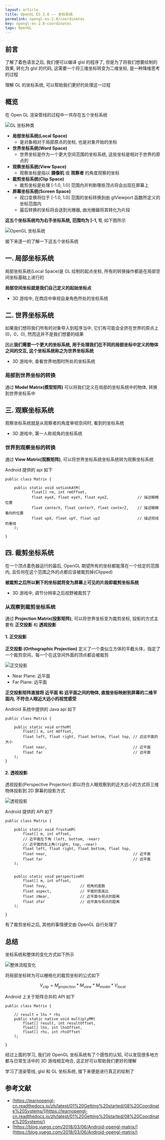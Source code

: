```yaml
---
layout: article
title: OpenGL ES 2.0 —— 坐标系统
permalink: opengl-es-2.0/coordinates
key: opengl-es-2.0-coordinates
tags: OpenGL
---
```


## 前言
了解了着色语言之后, 我们便可以编译 glsl 的程序了, 但是为了将我们想要绘制的效果, 转化为 glsl 的代码, 这需要一个将三维坐标转变为二维坐标, 是一种降维思考的过程

理解 GL 的坐标系统, 可以帮助我们更好的处理这一过程

## 概览
在 Open GL 渲染管线的过程中一共存在五个坐标系统

![GL 坐标种类](https://i.loli.net/2019/08/02/5d43e6e57ac1740413.jpg)

<!--more-->

- **局部坐标系统(Local Space)**
  - 是对象相对于局部原点的坐标, 也是对象开始的坐标 
- **世界坐标系统(Word Space)**
  - 世界坐标是作为一个更大空间范围的坐标系统, 这些坐标是相对于世界的原点的
- **观察坐标系统(View Space)**
  - 观察坐标是指以 **摄像机** 或 **观察者** 的角度观察的坐标
- **裁剪坐标系统(Clip Space)**
  - 裁剪坐标是处理 [-1.0, 1.0] 范围内并判断哪些顶点将会出现在屏幕上 
- **屏幕坐标系统(Screen Space)**
  - 视口变换将位于 [-1.0, 1.0] 范围的坐标转换到由 glViewport 函数所定义的坐标范围内
  - 最后转换的坐标将会送到光栅器, 由光栅器将其转化为片段

**这五个坐标系统均为右手坐标系统, 范围均为 [-1, 1]**, 如下图所示

![OpenGL 坐标系统](https://i.loli.net/2019/08/09/1J94wZUdHqL5kmS.jpg)

接下来逐一的了解一下这五个坐标系统

## 一. 局部坐标系统
局部坐标系统(Local Space)是 GL 绘制的起点坐标, 所有的转换操作都是在局部空间坐标基础上进行的

**局部空间坐标就是我们自己定义的起始坐标点**
- 3D 游戏中, 在商店中审视自身角色所处的坐标系统

## 二. 世界坐标系统
如果我们想将我们所有的对象导入到程序当中, 它们有可能会全挤在世界的原点上(0，0，0), 然而这并不是我们想要的结果

因此**我们需要一个更大的坐标系统, 用于处理我们在不同的局部坐标中定义的物体之间的交互, 这个坐标系统称之为世界坐标系统**
- 3D 游戏中, 查看世界地图时所处的坐标系统

### 局部到世界坐标的转换
通过 **Model Matrix(模型矩阵)** 可以将我们定义在局部的坐标系统中的物体, 转换到世界坐标系中

## 三. 观察坐标系统
观察坐标系统就是从观察者的角度审视空间时, 看到的坐标系统
- 3D 游戏中, 第一人称视角的坐标系统

### 世界到观察坐标的转换
通过 **View Matrix(观察矩阵)**, 可以将世界坐标系统坐标系统转为观察坐标系统
 
Android 提供的 api 如下
```
public class Matrix {
    
    public static void setLookAtM(
            float[] rm, int rmOffset,       
            float eyeX, float eyeY, float eyeZ,             // 描述眼睛位置
            float centerX, float centerY, float centerZ,    // 描述眼睛看向的位置
            float upX, float upY, float upZ                 // 描述视线的垂线
    );
    
}
```

## 四. 裁剪坐标系统
在一个顶点着色器运行的最后, OpenGL 期望所有的坐标都能落在一个给定的范围内, 且任何在这个范围之外的点都应该被裁剪掉(Clipped)

**被裁剪之后所以剩下的坐标就将变为屏幕上可见的片段即裁剪坐标系统**
- 3D 游戏中, 调节分辨率之后视野被裁剪了

### 从观察到裁剪坐标系统
通过 **Projection Matrix(投影矩阵)**, 可以将世界坐标变为裁剪坐标, 投影的方式主要有 **正交投影** 和 **透视投影**

#### 1. 正交投影
**正交投影 (Orthographic Projection)** 定义了一个类似立方体的平截头体，指定了一个裁剪空间，每一个在这空间外面的顶点都会被裁剪

![正交投影](https://i.loli.net/2019/08/09/hZi79yGvARIlDfX.jpg)

- Near Plane: 近平面
- Far Plane: 远平面

**正交投影矩阵直接将 近平面 和 远平面之间的物体, 直接坐标映射到屏幕的二维平面内, 不符合人眼近大远小的视觉感受**

Android 系统中提供的 Java api 如下
```
public class Matrix {

    public static void orthoM(
        float[] m, int mOffset,
        float left, float right, float bottom, float top, // 近远平面的大小
        float near,                                       // 近平面
        float far                                         // 远平面
    );
}
```

#### 2. 透视投影
透视投影(Perspective Projection) 即以符合人眼观察到的近大远小的方式将三维物体投影到 2D 屏幕的投影方式

![透视投影](https://i.loli.net/2019/08/09/RAGBvkTs67f3QKn.jpg)

Android 提供的 API 如下
```
public class Matrix {
   
    public static void frustumM(
        float[] m, int offset,
        // 近平面左下角 (left, bottom, -near)
        // 近平面的右上角(right, top, -near)
        float left, float right, float bottom, float top,
        float near,                                       // 近平面
        float far                                         // 远平面
    );
    
    
    public static void perspectiveM(
        float[] m, int offset,
        float fovy,               // 视角的度数
        float aspect,             // 平面的宽高比
        float zNear,              // 近平面与视点的距离
        float zFar                // 远平面与视点的距离
    );
    
}
```

有了裁剪坐标之后, 其他的事情便交由 OpenGL 自行处理了

## 总结
坐标系统和整体的变化方式如下所示

![整体流程变化](https://i.loli.net/2019/08/02/5d43e724a8d2887768.jpg)

将局部坐标转为可以栅格化的裁剪坐标的公式如下

$$V_{clip} = M_{projection} * M_{view} * M_{model} * V_{local}$$

Android 上关于矩阵合并的 API 如下
```
public class Matrix {
 
    // result = lhs * rhs
    public static native void multiplyMM(
        float[] result, int resultOffset,
        float[] lhs, int lhsOffset, 
        float[] rhs, int rhsOffset
    );

}
```
经过上面的学习, 我们对 OpenGL 坐标系统有了个感性的认知, 可以发现很多地方都与日常生活中的 3D 游戏相互吻合, 这正好可以帮助我们更好的理解

学习了渲染管线, glsl 和 GL 坐标系统, 接下来便是进行真正的绘制了

## 参考文献
- [https://learnopengl-cn.readthedocs.io/zh/latest/01%20Getting%20started/08%20Coordinate%20Systems/](https://learnopengl-cn.readthedocs.io/zh/latest/01%20Getting%20started/08%20Coordinate%20Systems/)
- [https://blog.yuegs.com/2018/03/06/Android-opengl-matrix/](https://blog.yuegs.com/2018/03/06/Android-opengl-matrix/)